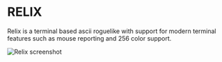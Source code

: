 RELIX
=====

Relix is a terminal based ascii roguelike with support for modern terminal features such as mouse reporting and 256 color support.  

![Relix screenshot](relix.png)

